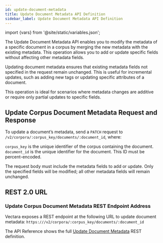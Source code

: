 ```yaml
---
id: update-document-metadata
title: Update Document Metadata API Definition
sidebar_label: Update Document Metadata API Definition
---
```


import {vars} from '@site/static/variables.json';

The Update Document Metadata API enables you to modify the metadata of a 
specific document in a corpus by merging the new metadata with the existing 
metadata. This operation allows you to add or update specific fields without 
affecting other metadata fields.

Updating document metadata ensures that existing metadata fields not specified 
in the request remain unchanged. This is useful for incremental updates, such 
as adding new tags or updating specific attributes of a document.

This operation is ideal for scenarios where metadata changes are additive or 
require only partial updates to specific fields.

## Update Corpus Document Metadata Request and Response

To update a document’s metadata, send a `PATCH` request to 
`/v2/corpora/:corpus_key/documents/:document_id`, where:

`corpus_key` is the unique identifier of the corpus containing the document.
`document_id` is the unique identifier for the document. This ID must be percent-encoded.

The request body must include the metadata fields to add or update. Only the 
specified fields will be modified; all other metadata fields will remain 
unchanged.

## REST 2.0 URL

### Update Corpus Document Metadata REST Endpoint Address

Vectara exposes a REST endpoint at the following URL to update document 
metadata:
<code>https://<Config v="domains.rest.admin"/>/v2/corpora/:corpus_key/documents/:document_id</code>

The API Reference shows the full [Update Document Metadata](/docs/rest-api/list-corpus-documents) REST definition.
